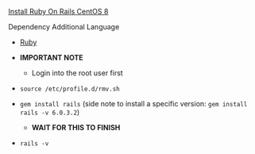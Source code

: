 [Install Ruby On Rails CentOS 8](https://www.osradar.com/install-ruby-on-rails-centos-8/)

Dependency Additional Language
* [Ruby](https://github.com/Cuates/lampcentosinstall/tree/master/additionallanguage/ruby)

* **IMPORTANT NOTE**
  * Login into the root user first
* `source /etc/profile.d/rmv.sh`
* `gem install rails` (side note to install a specific version: `gem install rails -v 6.0.3.2`)
  * **WAIT FOR THIS TO FINISH**
* `rails -v`
